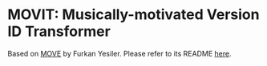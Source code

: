 # MOVIT: Musically-motivated Version ID Transformer

Based on [MOVE](https://github.com/furkanyesiler/move) by Furkan Yesiler. Please refer to its README [here](https://github.com/furkanyesiler/move/blob/master/README.md).
